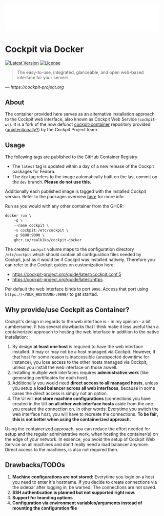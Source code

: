 ![Cockpit Logo](cockpit-logo.png)

# Cockpit via Docker

[![Latest Version](https://img.shields.io/github/v/release/realk1ko/cockpit-docker)](https://github.com/realk1ko/cockpit-docker/releases/latest)
[![License](https://img.shields.io/github/license/realk1ko/cockpit-docker.svg)](https://github.com/realk1ko/cockpit-docker/blob/master/LICENSE)

> The easy-to-use, integrated, glanceable, and open web-based interface for your servers

_&#8213; https://cockpit-project.org_

## About

The container provided here serves as an alternative installation approach to the Cockpit web interface, also known as
Cockpit Web Service (`cockpit-ws`). It is a fork of the now
defunct [cockpit-container](https://github.com/cockpit-project/cockpit-container) repository
provided ([unintentionally?](https://github.com/cockpit-project/cockpit/issues/17568#issuecomment-1186925794)) by the
Cockpit Project team.

## Usage

The following tags are published to the GitHub Container Registry:

- The `latest` tag is updated within a day of a new release of the Cockpit packages for Fedora.
- The `dev` tag refers to the image automatically built on the last commit on the `dev` branch. **Please do not use
  this.**

Additionally each published image is tagged with the installed Cockpit version. Refer to the packages
overview [here](https://github.com/users/realk1ko/packages/container/package/cockpit-docker) for more info.

Run as you would with any other container from the GHCR:

```
docker run \
    -d \
    --name cockpit \
    -v cockpit:/etc/cockpit \
    -p 9090:9090 \
    ghcr.io/realk1ko/cockpit-docker
```

The created `cockpit` volume maps to the configuration directory `/etc/cockpit` which should contain all configuration
files needed by Cockpit, just as it would be if Cockpit was installed natively. Therefore you can refer to the Cockpit
guides on customization here:

- https://cockpit-project.org/guide/latest/cockpit.conf.5
- https://cockpit-project.org/guide/latest/https

Per default the web interface binds to port `9090`. Access that port using `https://<YOUR_HOSTNAME>:9090/` to get
started.

## Why provide/use Cockpit as Container?

Cockpit's design in regards to the web interface is - in my opinion - a bit cumbersome. It has several drawbacks that I
think make it less useful than a containerized approach to hosting the web interface in addition to the native
installation:

1. By design **at least one host** is required to have the web interface installed. It may or may not be a host managed
   via Cockpit. However, if that host for some reason is inaccessible (unexpected downtime for instance), you lose
   access to the other hosts managed via Cockpit, unless you install the web interface on those aswell.
2. Installing multiple web interfaces requires **administrative work** (like generating certificates for each host).
3. Additionally you would need **direct access to all managed hosts**, unless you setup a **load balancer across all web
   interfaces**, because in some cases the direct access is simply not an option.
4. The UI will **not store machine configurations** (connections you have created in the UI) **on all other web
   interface hosts** aside from the one you created the connection on. In other words: Everytime you switch the web
   interface host, you will have to recreate the connections. **To be fair, this is not better when using the
   containerized approach.**

Using the containerized approach, you can reduce the effort needed for setup and the regular administrative work, when
hosting the container(s) on the edge of your network. In essence, you avoid the setup of Cockpit Web Service on all
machines and don't really need a load balancer anymore. Direct access to the machines, is also not required then.

## Drawbacks/TODOs

1. **Machine configurations are not stored:** Everytime you login on a host you need to enter it's hostname. If you
   decide to create connections via the sidebar after logging in, be warned: The connections are not saved.
2. **SSH authentication is planned but not supported right now.**
3. **Support for branding options**
4. **Configuration via environment variables/arguments instead of mounting the configuration file**
